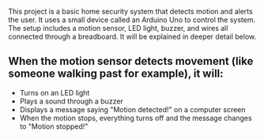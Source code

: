 This project is a basic home security system that detects motion and alerts the user. It uses a small device called an Arduino Uno to control the system. The setup includes a motion sensor, LED light, buzzer, and wires all connected through a breadboard. It will be explained in deeper detail below.

## When the motion sensor detects movement (like someone walking past for example), it will:

- Turns on an LED light
- Plays a sound through a buzzer
- Displays a message saying "Motion detected!" on a computer screen
- When the motion stops, everything turns off and the message changes to "Motion stopped!"
